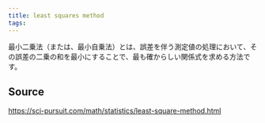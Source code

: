 ```yaml
---
title: least squares method
tags: 
---
```


最小二乗法（または、最小自乗法）とは、誤差を伴う測定値の処理において、その誤差の二乗の和を最小にすることで、最も確からしい関係式を求める方法です。

## Source
https://sci-pursuit.com/math/statistics/least-square-method.html